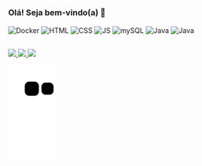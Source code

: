 ### Olá! Seja bem-vindo(a) 👋

  

<div>
<img align="center" alt="Docker" height="30" width="40" src="https://cdn.jsdelivr.net/gh/devicons/devicon/icons/docker/docker-plain-wordmark.svg" />
  
<img align="center" alt="HTML" height="30" width="40" src="https://cdn.jsdelivr.net/gh/devicons/devicon/icons/html5/html5-plain.svg" />  

<img align="center" alt="CSS" height="30" width="40" src="https://cdn.jsdelivr.net/gh/devicons/devicon/icons/css3/css3-plain.svg" />

<img align="center" alt="JS" height="30" width="40" src="https://cdn.jsdelivr.net/gh/devicons/devicon/icons/javascript/javascript-plain.svg" />

<img align="center" alt="mySQL" height="30" width="40" src="https://cdn.jsdelivr.net/gh/devicons/devicon/icons/mysql/mysql-plain.svg" />
  
<img align="center" alt="Java" height="30" width="40" src="https://cdn.jsdelivr.net/gh/devicons/devicon/icons/java/java-plain-wordmark.svg" />

<img align="center" alt="Java" height="30" width="40" src="https://cdn.jsdelivr.net/gh/devicons/devicon/icons/python/python-original-wordmark.svg" />
</div>

##

<div>
<a href="mailto: rickdev.contato@gmail.com" target="_blank"><img src="https://img.shields.io/badge/Gmail-D14836?style=for-the-badge&logo=gmail&logoColor=white">
<a href="https://www.instagram.com/rick.stt/" target="_blank"><img src="https://img.shields.io/badge/Instagram-E4405F?style=for-the-badge&logo=instagram&logoColor=white">
<a href="" target="_blank"><img src="https://img.shields.io/badge/LinkedIn-0077B5?style=for-the-badge&logo=linkedin&logoColor=white">


</div>

  
![Snake animation](https://github.com/rickstt/rickstt/blob/output/github-contribution-grid-snake.svg)

